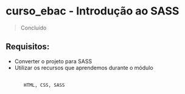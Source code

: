 # curso_ebac - Introdução ao SASS 
>Concluído 

<h2> Requisitos: </h2> 

<ul> 
<li> Converter o projeto para SASS
<li> Utilizar os recursos que aprendemos durante o módulo
<ul> 
<br> 

```
HTML, CSS, SASS
```
